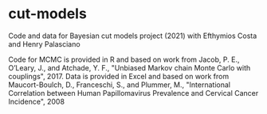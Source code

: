 # cut-models
Code and data for Bayesian cut models project (2021)
with Efthymios Costa and Henry Palasciano

Code for MCMC is provided in R and based on work from Jacob, P. E., O’Leary, J., and Atchade, Y. F., "Unbiased Markov chain Monte Carlo with couplings", 2017.
Data is provided in Excel and based on work from Maucort-Boulch, D., Franceschi, S., and Plummer, M., "International Correlation between Human Papillomavirus Prevalence and Cervical Cancer Incidence", 2008
